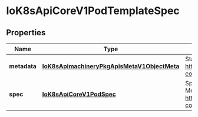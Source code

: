 
# IoK8sApiCoreV1PodTemplateSpec

## Properties
Name | Type | Description | Notes
------------ | ------------- | ------------- | -------------
**metadata** | [**IoK8sApimachineryPkgApisMetaV1ObjectMeta**](IoK8sApimachineryPkgApisMetaV1ObjectMeta.md) | Standard object&#39;s metadata. More info: https://git.k8s.io/community/contributors/devel/api-conventions.md#metadata |  [optional]
**spec** | [**IoK8sApiCoreV1PodSpec**](IoK8sApiCoreV1PodSpec.md) | Specification of the desired behavior of the pod. More info: https://git.k8s.io/community/contributors/devel/api-conventions.md#spec-and-status |  [optional]




